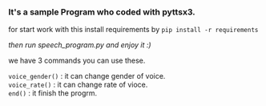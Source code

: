 ### It's a sample Program who coded with pyttsx3.

for start work with this install requirements by ```pip install -r requirements```

*then run speech_program.py and enjoy it :)*

we have 3 commands you can use these.

```voice_gender()``` : it can change gender of voice.
<br/>
```voice_rate()``` : it can change rate of vioce.
<br/>
```end()``` : it finish the progrm.
